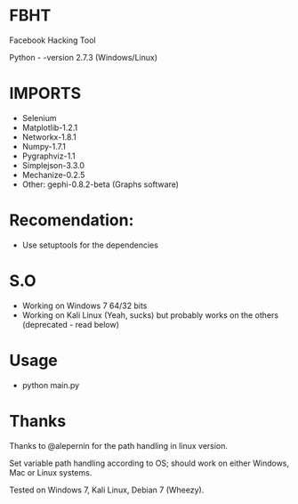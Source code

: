 FBHT
====

Facebook Hacking Tool

Python  - -version 2.7.3 (Windows/Linux)

IMPORTS
====
  - Selenium
  - Matplotlib-1.2.1
  - Networkx-1.8.1
  - Numpy-1.7.1
  - Pygraphviz-1.1
  - Simplejson-3.3.0
  - Mechanize-0.2.5
  - Other: gephi-0.8.2-beta (Graphs software)
  
Recomendation:
====
  - Use setuptools for the dependencies

S.O
====
  - Working on Windows 7 64/32 bits
  - Working on Kali Linux (Yeah, sucks) but probably works on the others (deprecated - read below)

Usage
====
  - python main.py 


Thanks
====
Thanks to @alepernin for the path handling in linux version.

Set variable path handling according to OS; should work on either Windows, Mac or Linux systems.

Tested on Windows 7, Kali Linux, Debian 7 (Wheezy).

